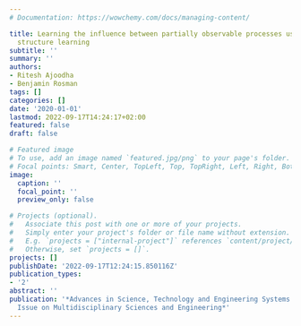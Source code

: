 ```yaml
---
# Documentation: https://wowchemy.com/docs/managing-content/

title: Learning the influence between partially observable processes using score-based
  structure learning
subtitle: ''
summary: ''
authors:
- Ritesh Ajoodha
- Benjamin Rosman
tags: []
categories: []
date: '2020-01-01'
lastmod: 2022-09-17T14:24:17+02:00
featured: false
draft: false

# Featured image
# To use, add an image named `featured.jpg/png` to your page's folder.
# Focal points: Smart, Center, TopLeft, Top, TopRight, Left, Right, BottomLeft, Bottom, BottomRight.
image:
  caption: ''
  focal_point: ''
  preview_only: false

# Projects (optional).
#   Associate this post with one or more of your projects.
#   Simply enter your project's folder or file name without extension.
#   E.g. `projects = ["internal-project"]` references `content/project/deep-learning/index.md`.
#   Otherwise, set `projects = []`.
projects: []
publishDate: '2022-09-17T12:24:15.850116Z'
publication_types:
- '2'
abstract: ''
publication: '*Advances in Science, Technology and Engineering Systems Journal. Special
  Issue on Multidisciplinary Sciences and Engineering*'
---
```

